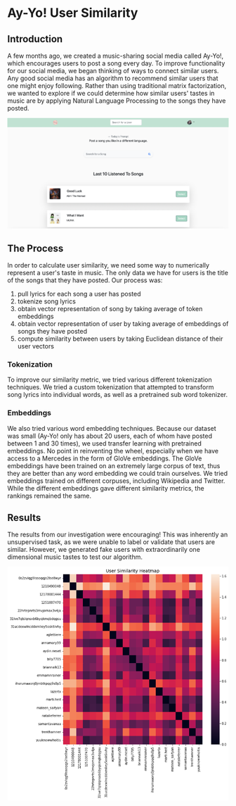 # Ay-Yo! User Similarity

## Introduction
A few months ago, we created a music-sharing social media called Ay-Yo!, which encourages users to post a song every day. To improve functionality for our social media, we began thinking of ways to connect similar users. Any good social media has an algorithm to recommend similar users that one might enjoy following. Rather than using traditional matrix factorization, we wanted to explore if we could determine how similar users' tastes in music are by applying Natural Language Processing to the songs they have posted. 


![Ay-Yo! Homepage](images/ayyo_screenshot.png)

## The Process
In order to calculate user similarity, we need some way to numerically represent a user's taste in music. The only data we have for users is the title of the songs that they have posted. Our process was:
1. pull lyrics for each song a user has posted
2. tokenize song lyrics
3. obtain vector representation of song by taking average of token embeddings
4. obtain vector representation of user by taking average of embeddings of songs they have posted
5. compute similarity between users by taking Euclidean distance of their user vectors

### Tokenization
To improve our similarity metric, we tried various different tokenization techniques. We tried a custom tokenization that attempted to transform song lyrics into individual words, as well as a pretrained sub word tokenizer.

### Embeddings
We also tried various word embedding techniques. Because our dataset was small (Ay-Yo! only has about 20 users, each of whom have posted between 1 and 30 times), we used transfer learning with pretrained embeddings. No point in reinventing the wheel, especially when we have access to a Mercedes in the form of GloVe embeddings. The GloVe embeddings have been trained on an extremely large corpus of text, thus they are better than any word embedding we could train ourselves. We tried embeddings trained on different corpuses, including Wikipedia and Twitter. While the different embeddings gave different similarity metrics, the rankings remained the same.

## Results
The results from our investigation were encouraging! This was inherently an unsupervised task, as we were unable to label or validate that users are similar. However, we generated fake users with extraordinarily one dimensional music tastes to test our algorithm. 

![User Similarity Heatmap](images/user_heatmap.png)
